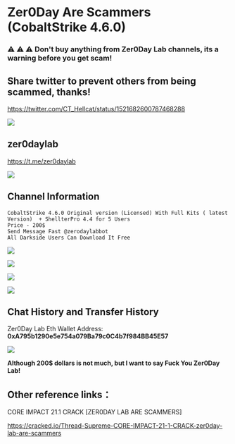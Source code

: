 # Zer0Day Are Scammers (CobaltStrike 4.6.0)


### ⚠️ ⚠️ ⚠️ Don't buy anything from Zer0Day Lab channels, its a warning before you get scam!



## Share twitter to prevent others from being scammed, thanks!

https://twitter.com/CT_Hellcat/status/1521682600787468288

![](https://tva1.sinaimg.cn/large/e6c9d24egy1h1w6nhg1efj20w80u0jvd.jpg)

## zer0daylab

https://t.me/zer0daylab

![](https://tva1.sinaimg.cn/large/e6c9d24egy1h1w6fcp9qoj214i0u0abp.jpg)



## Channel Information

```
CobaltStrike 4.6.0 Original version (Licensed) With Full Kits ( latest Version)  + ShellterPro 4.4 for 5 Users
Price - 200$
Send Message Fast @zerodaylabbot
All Darkside Users Can Download It Free
```
![](https://tva1.sinaimg.cn/large/e6c9d24egy1h1w607wgskj20tw14wdjy.jpg)

![](https://tva1.sinaimg.cn/large/e6c9d24egy1h1w610pe2bj20go0eu402.jpg)

![](https://tva1.sinaimg.cn/large/e6c9d24egy1h1w60id7cnj20yj0i1abv.jpg)

![](https://tva1.sinaimg.cn/large/e6c9d24egy1h1w61atbyqj21le02waaj.jpg)



## Chat History and Transfer History

Zer0Day Lab Eth Wallet Address: **0xA795b1290e5e754a079Ba79c0C4b7f984BB45E57**

![](https://tva1.sinaimg.cn/large/e6c9d24egy1h1w61s55yjj20n05xve5h.jpg)

**Although 200$ dollars is not much, but I want to say Fuck You Zer0Day Lab!**


## Other reference links：

CORE IMPACT 21.1 CRACK [ZER0DAY LAB ARE SCAMMERS]

https://cracked.io/Thread-Supreme-CORE-IMPACT-21-1-CRACK-zer0day-lab-are-scammers



